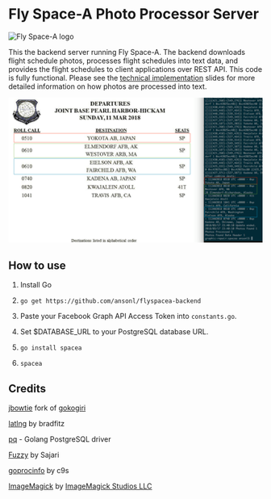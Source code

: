 Fly Space-A Photo Processor Server
===================

![Fly Space-A logo](https://avatars1.githubusercontent.com/u/38817545?s=200&v=4)

This the backend server running Fly Space-A. The backend downloads flight schedule photos, processes flight schedules into text data, and provides the flight schedules to client applications over REST API. This code is fully functional. Please see the [technical implementation](https://docs.google.com/presentation/d/1cnS_nTL6xhL5PEHFro7jvDSuHAccr8eSBFV26KIfrzE/edit?usp=sharing) slides for more detailed information on how photos are processed into text.

![highlight fsa](https://raw.githubusercontent.com/ansonl/flyspacea-backend/master-public/assets/fsa_results_highlight.png)

How to use
-------------

1. Install Go

2. `go get https://github.com/ansonl/flyspacea-backend`

3. Paste your Facebook Graph API Access Token into `constants.go`.

4. Set $DATABASE_URL to your PostgreSQL database URL.

3. `go install spacea`

4. `spacea`

Credits
-------------

[jbowtie](https://github.com/jbowtie) fork of [gokogiri](https://github.com/jbowtie/gokogiri)

[latlng](github.com/bradfitz/latlong) by bradfitz

[pq](github.com/lib/pq) - Golang PostgreSQL driver

[Fuzzy](https://github.com/sajari/fuzzy) by Sajari

[goprocinfo](https://github.com/c9s/goprocinfo) by c9s

[ImageMagick](https://github.com/ImageMagick/ImageMagick) by [ImageMagick Studios LLC](https://imagemagick.org/)